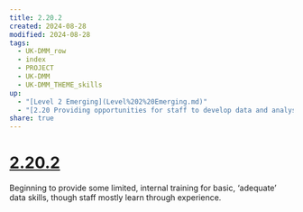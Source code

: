 ```yaml
---
title: 2.20.2
created: 2024-08-28
modified: 2024-08-28
tags:
  - UK-DMM_row
  - index
  - PROJECT
  - UK-DMM
  - UK-DMM_THEME_skills
up:
  - "[Level 2 Emerging](Level%202%20Emerging.md)"
  - "[2.20 Providing opportunities for staff to develop data and analysis skills](2.20%20Providing%20opportunities%20for%20staff%20to%20develop%20data%20and%20analysis%20skills.md)"
share: true
---
```

# [2.20.2](2.20.2.md)

Beginning to provide some limited, internal training for basic, ‘adequate’ data skills, though staff mostly learn through experience.
